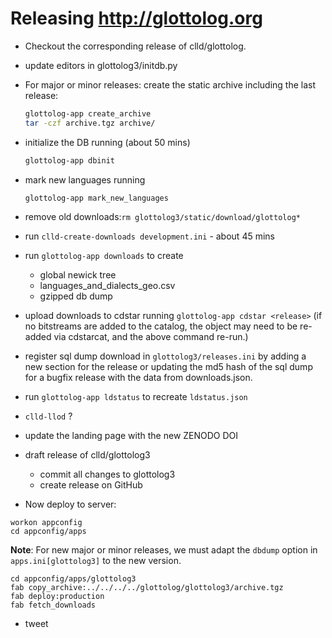 
# Releasing http://glottolog.org

- Checkout the corresponding release of clld/glottolog.
- update editors in glottolog3/initdb.py
- For major or minor releases: create the static archive including the last release:
  ```bash
  glottolog-app create_archive
  tar -czf archive.tgz archive/
  ```
- initialize the DB running (about 50 mins)
  ```bash
  glottolog-app dbinit
  ```
- mark new languages running
  ```bash
  glottolog-app mark_new_languages
  ```
- remove old downloads:`rm glottolog3/static/download/glottolog*`
- run `clld-create-downloads development.ini` - about 45 mins
- run `glottolog-app downloads` to create
  - global newick tree
  - languages_and_dialects_geo.csv
  - gzipped db dump

- upload downloads to cdstar running `glottolog-app cdstar <release>`
  (if no bitstreams are added to the catalog, the object may need to be re-added via
  cdstarcat, and the above command re-run.)
- register sql dump download in `glottolog3/releases.ini` by adding a new section for the release or
  updating the md5 hash of the sql dump for a bugfix release with the data from downloads.json.
- run `glottolog-app ldstatus` to recreate `ldstatus.json`
- `clld-llod` ?
- update the landing page with the new ZENODO DOI

- draft release of clld/glottolog3
  - commit all changes to glottolog3
  - create release on GitHub

- Now deploy to server:
```
workon appconfig
cd appconfig/apps
```
**Note**: For new major or minor releases, we must adapt the `dbdump` option in `apps.ini[glottolog3]` 
to the new version.
```
cd appconfig/apps/glottolog3
fab copy_archive:../../../../glottolog/glottolog3/archive.tgz
fab deploy:production
fab fetch_downloads
```

- tweet
